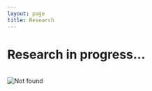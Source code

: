 ```yaml
---
layout: page
title: Research
---
```


<div class="text-center">
  <h1>Research in progress...</h1>
  <br/>

  <img src="{{ 'assets/img/orion_my_dog_gif.gif' | relative_url }}" alt="Not found" />
</div>
